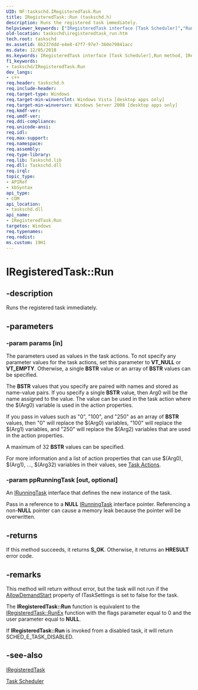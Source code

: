 ```yaml
---
UID: NF:taskschd.IRegisteredTask.Run
title: IRegisteredTask::Run (taskschd.h)
description: Runs the registered task immediately.helpviewer_keywords: ["IRegisteredTask interface [Task Scheduler]","Run method","IRegisteredTask.Run","IRegisteredTask::Run","Run","Run method [Task Scheduler]","Run method [Task Scheduler]","IRegisteredTask interface","taskschd.iregisteredtask_run","taskschd/IRegisteredTask::Run"]
old-location: taskschd\iregisteredtask_run.htm
tech.root: taskschd
ms.assetid: 6b237ddd-e4e8-47f7-97e7-360e79841acc
ms.date: 12/05/2018
ms.keywords: IRegisteredTask interface [Task Scheduler],Run method, IRegisteredTask.Run, IRegisteredTask::Run, Run, Run method [Task Scheduler], Run method [Task Scheduler],IRegisteredTask interface, taskschd.iregisteredtask_run, taskschd/IRegisteredTask::Run
f1_keywords:
- taskschd/IRegisteredTask.Run
dev_langs:
- c++
req.header: taskschd.h
req.include-header: 
req.target-type: Windows
req.target-min-winverclnt: Windows Vista [desktop apps only]
req.target-min-winversvr: Windows Server 2008 [desktop apps only]
req.kmdf-ver: 
req.umdf-ver: 
req.ddi-compliance: 
req.unicode-ansi: 
req.idl: 
req.max-support: 
req.namespace: 
req.assembly: 
req.type-library: 
req.lib: Taskschd.lib
req.dll: Taskschd.dll
req.irql: 
topic_type:
- APIRef
- kbSyntax
api_type:
- COM
api_location:
- taskschd.dll
api_name:
- IRegisteredTask.Run
targetos: Windows
req.typenames: 
req.redist: 
ms.custom: 19H1
---
```


# IRegisteredTask::Run


## -description


Runs the registered task immediately.


## -parameters




### -param params [in]

The parameters used as  values in the task actions. To not specify any parameter values for the task actions, set this parameter to <b>VT_NULL</b> or <b>VT_EMPTY</b>. Otherwise, a single <b>BSTR</b> value or an array of <b>BSTR</b> values can be specified.

The <b>BSTR</b> values that you specify are paired with names and stored as name-value pairs.  If you specify a single <b>BSTR</b> value, then Arg0 will be the name assigned to the value. The value can be used in the task action where the $(Arg0) variable is used in the action properties.

If you pass in values such as "0", "100", and "250" as an array of <b>BSTR</b> values, then "0" will replace the $(Arg0) variables, "100" will replace the $(Arg1) variables, and "250" will replace the $(Arg2) variables that are used in the action properties.

A maximum of 32 <b>BSTR</b> values can be specified.

For more information and a list of action properties that can use $(Arg0), $(Arg1), ..., $(Arg32) variables in their values, see <a href="https://docs.microsoft.com/windows/desktop/TaskSchd/task-actions">Task Actions</a>.


### -param ppRunningTask [out, optional]

An <a href="https://docs.microsoft.com/windows/desktop/api/taskschd/nn-taskschd-irunningtask">IRunningTask</a> interface that  defines the new instance of the task. 

Pass in a reference to a <b>NULL</b> <a href="https://docs.microsoft.com/windows/desktop/api/taskschd/nn-taskschd-irunningtask">IRunningTask</a> interface pointer.  Referencing a non-<b>NULL</b> pointer can cause a memory leak because the pointer will be overwritten.


## -returns



If this method succeeds, it returns <b xmlns:loc="http://microsoft.com/wdcml/l10n">S_OK</b>. Otherwise, it returns an <b xmlns:loc="http://microsoft.com/wdcml/l10n">HRESULT</b> error code.




## -remarks



This method will return without error, but the task will not run if the <a href="https://docs.microsoft.com/windows/desktop/api/taskschd/nf-taskschd-itasksettings-get_allowdemandstart">AllowDemandStart</a> property of ITaskSettings is set to false for the task.

The <b>IRegisteredTask::Run</b> function is equivalent to the <a href="https://docs.microsoft.com/windows/desktop/api/taskschd/nf-taskschd-iregisteredtask-runex">IRegisteredTask::RunEx</a> function with the flags parameter equal to 0 and the user parameter equal to <b>NULL</b>.

If <b>IRegisteredTask::Run</b> is invoked from a disabled task, it will return SCHED_E_TASK_DISABLED.




## -see-also




<a href="https://docs.microsoft.com/windows/desktop/api/taskschd/nn-taskschd-iregisteredtask">IRegisteredTask</a>



<a href="https://docs.microsoft.com/windows/desktop/TaskSchd/task-scheduler-start-page">Task Scheduler</a>
 

 

